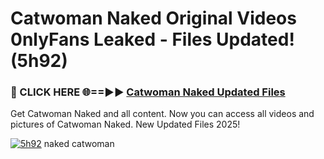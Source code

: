 # Catwoman Naked Original Videos 0nlyFans Leaked - Files Updated! (5h92)

<h3>🔴 CLICK HERE 🌐==►► <a href="https://tinyurl.com/yckcrads" rel="nofollow">Catwoman Naked Updated Files</a></h3>

Get Catwoman Naked and all content. Now you can access all videos and pictures of Catwoman Naked. New Updated Files 2025!

[![5h92](https://i.imgur.com/hpKpOFt.gif)](https://tinyurl.com/yckcrads)
naked catwoman